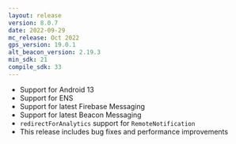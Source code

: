 ```yaml
---
layout: release
version: 8.0.7
date: 2022-09-29
mc_release: Oct 2022
gps_version: 19.0.1
alt_beacon_version: 2.19.3
min_sdk: 21
compile_sdk: 33
---
```

* Support for Android 13
* Support for ENS
* Support for latest Firebase Messaging
* Support for latest Beacon Messaging
* `redirectForAnalytics` support for `RemoteNotification`
* This release includes bug fixes and performance improvements